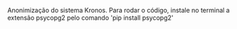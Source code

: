 Anonimização do sistema Kronos.
Para rodar o código, instale no terminal a extensão psycopg2 pelo comando 'pip install psycopg2'
